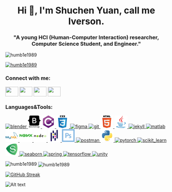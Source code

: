 <!-- This is the title -->
<h1 align="center">Hi 👋, I'm Shuchen Yuan, call me Iverson.</h1>
<h3 align="center">"A young HCI (Human-Computer Interaction) researcher, Computer Science Student, and Engineer."</h3>

<!-- This is the profile view times -->
<p align="left"> <img src="https://komarev.com/ghpvc/?username=humb1e1989&label=Profile%20views&color=0e75b6&style=flat" alt="humb1e1989"/> </p>

<!-- This is the honor wall -->
<p align="left"> <a href="https://github.com/ryo-ma/github-profile-trophy"><img src="https://github-profile-trophy.vercel.app/?username=humb1e1989&no-bg=true&no-frame=true&theme=tokyonight&title=MultiLanguage,Commits,Repositories,Stars,Followers" alt="humb1e1989"/></a> </p>

<!--<p align="left"> <a href="https://twitter.com/callmeiverson" target="blank"><img src="https://img.shields.io/twitter/follow/callmeiverson?logo=twitter&style=for-the-badge" alt="callmeiverson" /></a> </p>-->

<!-- This is the socila media link -->

<!--
<h3 align="left">Connect with me:</h3>
<p align="left">
<a href="https://twitter.com/whoisth90417369" target="blank"><img align="center" src="https://raw.githubusercontent.com/rahuldkjain/github-profile-readme-generator/master/src/images/icons/Social/twitter.svg" alt="whoisth90417369" height="30" width="100" /></a>
</p> -->

<h3 align="left">Connect with me:</h3>
<p align="left">
<a href="your link" target="blank"><img align="center" src="https://raw.githubusercontent.com/rahuldkjain/github-profile-readme-generator/master/src/images/icons/Social/twitter.svg" alt="" height="30" width="40" /></a>
<a href="your link" target="blank"><img align="center" src="https://raw.githubusercontent.com/rahuldkjain/github-profile-readme-generator/master/src/images/icons/Social/instagram.svg" alt="" height="30" width="40" /></a>
<a href="your link" target="blank"><img align="center" src="https://upload.wikimedia.org/wikipedia/commons/e/e9/Linkedin_icon.svg" alt="" height="30" width="40" /></a>
<a href="your link" target="blank"><img align="center" src="https://raw.githubusercontent.com/rahuldkjain/github-profile-readme-generator/master/src/images/icons/Social/youtube.svg" alt="" height="30" width="40" /></a>
</p>

<!-- This is the lanaguage & tools -->
<h3 align="left">Languages&Tools:</h3>
<p align="left"> <a href="https://www.blender.org/" target="_blank" rel="noreferrer"> <img src="https://download.blender.org/branding/community/blender_community_badge_white.svg" alt="blender" width="40" height="40"/> </a> <a href="https://getbootstrap.com" target="_blank" rel="noreferrer"> <img src="https://raw.githubusercontent.com/devicons/devicon/master/icons/bootstrap/bootstrap-plain-wordmark.svg" alt="bootstrap" width="40" height="40"/> </a> <a href="https://www.w3schools.com/cs/" target="_blank" rel="noreferrer"> <img src="https://raw.githubusercontent.com/devicons/devicon/master/icons/csharp/csharp-original.svg" alt="csharp" width="40" height="40"/> </a> <a href="https://www.w3schools.com/css/" target="_blank" rel="noreferrer"> <img src="https://raw.githubusercontent.com/devicons/devicon/master/icons/css3/css3-original-wordmark.svg" alt="css3" width="40" height="40"/> </a> <a href="https://www.figma.com/" target="_blank" rel="noreferrer"> <img src="https://www.vectorlogo.zone/logos/figma/figma-icon.svg" alt="figma" width="40" height="40"/> </a> <a href="https://git-scm.com/" target="_blank" rel="noreferrer"> <img src="https://www.vectorlogo.zone/logos/git-scm/git-scm-icon.svg" alt="git" width="40" height="40"/> </a> <a href="https://www.w3.org/html/" target="_blank" rel="noreferrer"> <img src="https://raw.githubusercontent.com/devicons/devicon/master/icons/html5/html5-original-wordmark.svg" alt="html5" width="40" height="40"/> </a> <a href="https://www.java.com" target="_blank" rel="noreferrer"> <img src="https://raw.githubusercontent.com/devicons/devicon/master/icons/java/java-original.svg" alt="java" width="40" height="40"/> </a> <a href="https://jekyllrb.com/" target="_blank" rel="noreferrer"> <img src="https://www.vectorlogo.zone/logos/jekyllrb/jekyllrb-icon.svg" alt="jekyll" width="40" height="40"/> </a> <a href="https://www.mathworks.com/" target="_blank" rel="noreferrer"> <img src="https://upload.wikimedia.org/wikipedia/commons/2/21/Matlab_Logo.png" alt="matlab" width="40" height="40"/> </a> <a href="https://www.mysql.com/" target="_blank" rel="noreferrer"> <img src="https://raw.githubusercontent.com/devicons/devicon/master/icons/mysql/mysql-original-wordmark.svg" alt="mysql" width="40" height="40"/> </a> <a href="https://www.nginx.com" target="_blank" rel="noreferrer"> <img src="https://raw.githubusercontent.com/devicons/devicon/master/icons/nginx/nginx-original.svg" alt="nginx" width="40" height="40"/> </a> <a href="https://nodejs.org" target="_blank" rel="noreferrer"> <img src="https://raw.githubusercontent.com/devicons/devicon/master/icons/nodejs/nodejs-original-wordmark.svg" alt="nodejs" width="40" height="40"/> </a> <a href="https://pandas.pydata.org/" target="_blank" rel="noreferrer"> <img src="https://raw.githubusercontent.com/devicons/devicon/2ae2a900d2f041da66e950e4d48052658d850630/icons/pandas/pandas-original.svg" alt="pandas" width="40" height="40"/> </a> <a href="https://www.photoshop.com/en" target="_blank" rel="noreferrer"> <img src="https://raw.githubusercontent.com/devicons/devicon/master/icons/photoshop/photoshop-line.svg" alt="photoshop" width="40" height="40"/> </a> <a href="https://postman.com" target="_blank" rel="noreferrer"> <img src="https://www.vectorlogo.zone/logos/getpostman/getpostman-icon.svg" alt="postman" width="40" height="40"/> </a> <a href="https://www.python.org" target="_blank" rel="noreferrer"> <img src="https://raw.githubusercontent.com/devicons/devicon/master/icons/python/python-original.svg" alt="python" width="40" height="40"/> </a> <a href="https://pytorch.org/" target="_blank" rel="noreferrer"> <img src="https://www.vectorlogo.zone/logos/pytorch/pytorch-icon.svg" alt="pytorch" width="40" height="40"/> </a> <a href="https://scikit-learn.org/" target="_blank" rel="noreferrer"> <img src="https://upload.wikimedia.org/wikipedia/commons/0/05/Scikit_learn_logo_small.svg" alt="scikit_learn" width="40" height="40"/> </a> <a href="https://scully.io/" target="_blank" rel="noreferrer"> <img src="https://raw.githubusercontent.com/scullyio/scully/main/assets/logos/SVG/scullyio-icon.svg" alt="scully" width="40" height="40"/> </a> <a href="https://seaborn.pydata.org/" target="_blank" rel="noreferrer"> <img src="https://seaborn.pydata.org/_images/logo-mark-lightbg.svg" alt="seaborn" width="40" height="40"/> </a> <a href="https://spring.io/" target="_blank" rel="noreferrer"> <img src="https://www.vectorlogo.zone/logos/springio/springio-icon.svg" alt="spring" width="40" height="40"/> </a> <a href="https://www.tensorflow.org" target="_blank" rel="noreferrer"> <img src="https://www.vectorlogo.zone/logos/tensorflow/tensorflow-icon.svg" alt="tensorflow" width="40" height="40"/> </a> <a href="https://unity.com/" target="_blank" rel="noreferrer"> <img src="https://www.vectorlogo.zone/logos/unity3d/unity3d-icon.svg" alt="unity" width="40" height="40"/> </a> </p>

<!-- This is the statics display board -->
<!--Top Language -->
<p><img align="left" src="https://github-readme-stats.vercel.app/api/top-langs?username=humb1e1989&show_icons=false&hide_border=true&locale=en&layout=compact&theme=nightowl" alt="humb1e1989" /></p>

<!-- Statistic display-->
<p>&nbsp;<img align="center" src="https://github-readme-stats.vercel.app/api?username=humb1e1989&show_icons=false&hide_border=true&hide=rank&locale=en&theme=radical&hide_rank=true&include_all_commits=true&count_private=true&hide=contribs,prs" alt="humb1e1989" /></p>

<!--<p><img align="center" src="https://github-readme-streak-stats.herokuapp.com/?user=humb1e1989&" alt="humb1e1989" /></p> -->

[![GitHub Streak](http://github-readme-streak-stats.herokuapp.com?user=humb1e1989&theme=tokyonight&hide_border=true&date_format=M%20j%5B%2C%20Y%5D&mode=weekly&card_width=485)](https://git.io/streak-stats)

<!--![Alt text](https://spotify-recently-played-readme.vercel.app/api?user=31eufb4oratqlmtttijt3cq65vbi) -->

![Alt text](https://spotify-recently-played-readme.vercel.app/api?user=31eufb4oratqlmtttijt3cq65vbi&width=400)
